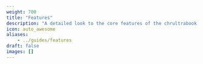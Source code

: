 ```yaml
---
weight: 700
title: "Features"
description: "A detailed look to the core features of the chrultrabook project."
icon: auto_awesome
aliases:
    - ../guides/features
draft: false
images: []
---
```


